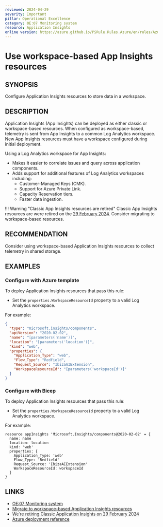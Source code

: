 ```yaml
---
reviewed: 2024-04-29
severity: Important
pillar: Operational Excellence
category: OE:07 Monitoring system
resource: Application Insights
online version: https://azure.github.io/PSRule.Rules.Azure/en/rules/Azure.AppInsights.Workspace/
---
```


# Use workspace-based App Insights resources

## SYNOPSIS

Configure Application Insights resources to store data in a workspace.

## DESCRIPTION

Application Insights (App Insights) can be deployed as either classic or workspace-based resources.
When configured as workspace-based, telemetry is sent from App Insights to a common Log Analytics workspace.
New App Insights resources must have a workspace configured during initial deployment.

Using a Log Analytics workspace for App Insights:

- Makes it easier to correlate issues and query across application components.
- Adds support for additional features of Log Analytics workspaces including:
  - Customer-Managed Keys (CMK).
  - Support for Azure Private Link.
  - Capacity Reservation tiers.
  - Faster data ingestion.

!!! Warning "Classic App Insights resources are retired"
    Classic App Insights resources are were retired on the [29 February 2024][1].
    Consider migrating to workspace-based resources.

  [1]:https://azure.microsoft.com/updates/we-re-retiring-classic-application-insights-on-29-february-2024/

## RECOMMENDATION

Consider using workspace-based Application Insights resources to collect telemetry in shared storage.

## EXAMPLES

### Configure with Azure template

To deploy Application Insights resources that pass this rule:

- Set the `properties.WorkspaceResourceId` property to a valid Log Analytics workspace.

For example:

```json
{
  "type": "microsoft.insights/components",
  "apiVersion": "2020-02-02",
  "name": "[parameters('name')]",
  "location": "[parameters('location')]",
  "kind": "web",
  "properties": {
    "Application_Type": "web",
    "Flow_Type": "Redfield",
    "Request_Source": "IbizaAIExtension",
    "WorkspaceResourceId": "[parameters('workspaceId')]"
  }
}
```

### Configure with Bicep

To deploy Application Insights resources that pass this rule:

- Set the `properties.WorkspaceResourceId` property to a valid Log Analytics workspace.

For example:

```bicep
resource appInsights 'Microsoft.Insights/components@2020-02-02' = {
  name: name
  location: location
  kind: 'web'
  properties: {
    Application_Type: 'web'
    Flow_Type: 'Redfield'
    Request_Source: 'IbizaAIExtension'
    WorkspaceResourceId: workspaceId
  }
}
```

<!-- external:avm avm/res/insights/component workspaceResourceId -->

## LINKS

- [OE:07 Monitoring system](https://learn.microsoft.com/azure/well-architected/operational-excellence/observability)
- [Migrate to workspace-based Application Insights resources](https://learn.microsoft.com/azure/azure-monitor/app/convert-classic-resource)
- [We're retiring Classic Application Insights on 29 February 2024][1]
- [Azure deployment reference](https://learn.microsoft.com/azure/templates/microsoft.insights/components)
